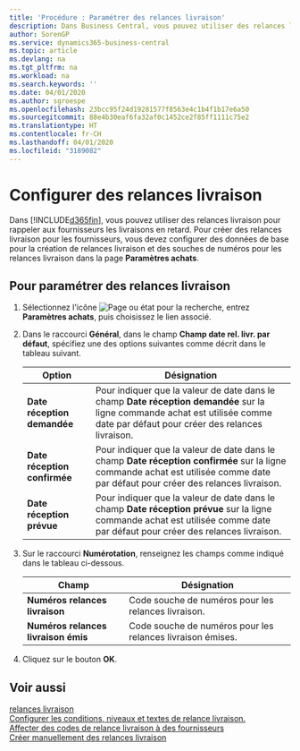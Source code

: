 ```yaml
---
title: 'Procédure : Paramétrer des relances livraison'
description: Dans Business Central, vous pouvez utiliser des relances livraison pour rappeler aux fournisseurs les livraisons en retard.
author: SorenGP
ms.service: dynamics365-business-central
ms.topic: article
ms.devlang: na
ms.tgt_pltfrm: na
ms.workload: na
ms.search.keywords: ''
ms.date: 04/01/2020
ms.author: sgroespe
ms.openlocfilehash: 23bcc95f24d19281577f8563e4c1b4f1b17e6a50
ms.sourcegitcommit: 88e4b30eaf6fa32af0c1452ce2f85ff1111c75e2
ms.translationtype: HT
ms.contentlocale: fr-CH
ms.lasthandoff: 04/01/2020
ms.locfileid: "3189082"
---
```

# <a name="set-up-delivery-reminders"></a>Configurer des relances livraison
Dans [!INCLUDE[d365fin](../../includes/d365fin_md.md)], vous pouvez utiliser des relances livraison pour rappeler aux fournisseurs les livraisons en retard. Pour créer des relances livraison pour les fournisseurs, vous devez configurer des données de base pour la création de relances livraison et des souches de numéros pour les relances livraison dans la page **Paramètres achats**.  

## <a name="to-set-up-delivery-reminders"></a>Pour paramétrer des relances livraison  

1.  Sélectionnez l'icône ![Page ou état pour la recherche](../../media/ui-search/search_small.png "Icône Page ou état pour la recherche"), entrez **Paramètres achats**, puis choisissez le lien associé.  
2.  Dans le raccourci **Général**, dans le champ **Champ date rel. livr. par défaut**, spécifiez une des options suivantes comme décrit dans le tableau suivant.  

    |Option|Désignation|  
    |----------------------------------|---------------------------------------|  
    |**Date réception demandée**|Pour indiquer que la valeur de date dans le champ **Date réception demandée** sur la ligne commande achat est utilisée comme date par défaut pour créer des relances livraison.|  
    |**Date réception confirmée**|Pour indiquer que la valeur de date dans le champ **Date réception confirmée** sur la ligne commande achat est utilisée comme date par défaut pour créer des relances livraison.|  
    |**Date réception prévue**|Pour indiquer que la valeur de date dans le champ **Date réception prévue** sur la ligne commande achat est utilisée comme date par défaut pour créer des relances livraison.|  

3.  Sur le raccourci **Numérotation**, renseignez les champs comme indiqué dans le tableau ci-dessous.  

    |Champ|Désignation|  
    |---------------------------------|---------------------------------------|  
    |**Numéros relances livraison**|Code souche de numéros pour les relances livraison.|  
    |**Numéros relances livraison émis**|Code souche de numéros pour les relances livraison émises.|  

4.  Cliquez sur le bouton **OK**.  

## <a name="see-also"></a>Voir aussi  
 [relances livraison](delivery-reminders.md)   
 [Configurer les conditions, niveaux et textes de relance livraison.](how-to-set-up-delivery-reminder-terms-levels-and-text.md)   
 [Affecter des codes de relance livraison à des fournisseurs](how-to-assign-delivery-reminder-codes-to-vendors.md)   
 [Créer manuellement des relances livraison](how-to-create-delivery-reminders-manually.md)
